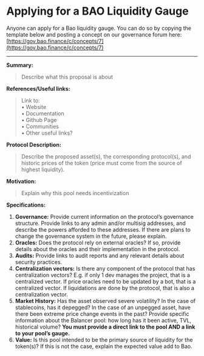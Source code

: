 # Applying for a BAO Liquidity Gauge

Anyone can apply for a Bao liquidity gauge. You can do so by copying the template below and posting a concept on our governance forum here: [https://gov.bao.finance/c/concepts/7](https://gov.bao.finance/c/concepts/7)

****

**Summary:**

> Describe what this proposal is about

**References/Useful links:**

> Link to:\
> • Website\
> • Documentation\
> • Github Page\
> • Communities\
> • Other useful links?

**Protocol Description:**

> Describe the proposed asset(s), the corresponding protocol(s), and historic prices of the token (price must come from the source of highest liquidity).

**Motivation:**

> Explain why this pool needs incentivization

**Specifications:**

1. **Governance:** Provide current information on the protocol’s governance structure. Provide links to any admin and/or multisig addresses, and describe the powers afforded to these addresses. If there are plans to change the governance system in the future, please explain.
2. **Oracles:** Does the protocol rely on external oracles? If so, provide details about the oracles and their implementation in the protocol.
3. **Audits:** Provide links to audit reports and any relevant details about security practices.
4. **Centralization vectors:** Is there any component of the protocol that has centralization vectors? E.g. if only 1 dev manages the project, that is a centralized vector. If price oracles need to be updated by a bot, that is a centralized vector. If liquidations are done by the protocol, that is also a centralization vector.
5. **Market History:** Has the asset observed severe volatility? In the case of stablecoins, has it depegged? In the case of an unpegged asset, have there been extreme price change events in the past? Provide specific information about the Balancer pool: how long has it been active, TVL, historical volume? **You must provide a direct link to the pool AND a link to your pool’s gauge.**
6. **Value:** Is this pool intended to be the primary source of liquidity for the token(s)? If this is not the case, explain the expected value add to Bao.
